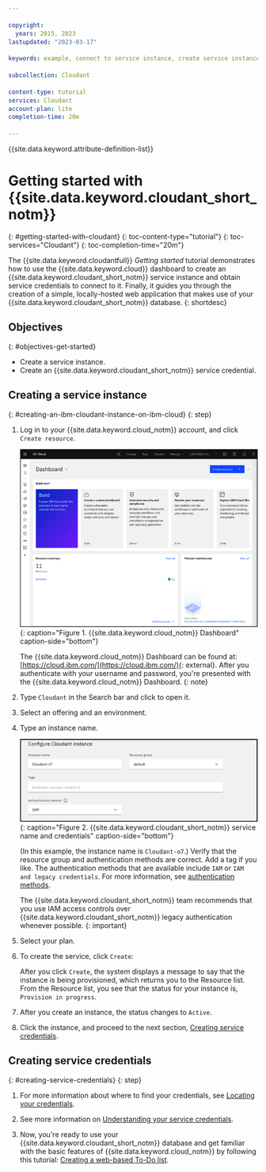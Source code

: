 ```yaml
---

copyright:
  years: 2015, 2023
lastupdated: "2023-03-17"

keywords: example, connect to service instance, create service instance, service credentials, instance, IBM Cloudant, cloudant

subcollection: Cloudant

content-type: tutorial
services: Cloudant
account-plan: lite 
completion-time: 20m

---
```


{{site.data.keyword.attribute-definition-list}}

# Getting started with {{site.data.keyword.cloudant_short_notm}}
{: #getting-started-with-cloudant}
{: toc-content-type="tutorial"}
{: toc-services="Cloudant"}
{: toc-completion-time="20m"}

The {{site.data.keyword.cloudantfull}} *Getting started* tutorial demonstrates how to use the {{site.data.keyword.cloud}} dashboard to create an {{site.data.keyword.cloudant_short_notm}} service instance and obtain service credentials to connect to it. Finally, it guides you through the creation of a simple, locally-hosted web application that makes use of your {{site.data.keyword.cloudant_short_notm}} database.
{: shortdesc} 

## Objectives
{: #objectives-get-started}

- Create a service instance. 
- Create an {{site.data.keyword.cloudant_short_notm}} service credential.

## Creating a service instance
{: #creating-an-ibm-cloudant-instance-on-ibm-cloud}
{: step}

1.  Log in to your {{site.data.keyword.cloud_notm}} account, and click `Create resource`.  

    ![{{site.data.keyword.cloud_notm}} Dashboard, which includes Build tile, Monitor your resources tile, Create and deploy an application tile, API Connect tile, Integrate Watson with anything tile, and Watson starter kits tile. ](/tutorials/images/img0001.png){: caption="Figure 1. {{site.data.keyword.cloud_notm}} Dashboard" caption-side="bottom"}

    The {{site.data.keyword.cloud_notm}} Dashboard can be found at:
    [https://cloud.ibm.com/](https://cloud.ibm.com/){: external}.
    After you authenticate with your username and password,
    you're presented with the {{site.data.keyword.cloud_notm}} Dashboard. 
    {: note}
    
2.  Type `Cloudant` in the Search bar and click to open it.

3.  Select an offering and an environment.  

4.  Type an instance name.


    ![Create the {{site.data.keyword.cloudant_short_notm}} service name and credentials.](tutorials/images/img0005b.png){: caption="Figure 2. {{site.data.keyword.cloudant_short_notm}} service name and credentials" caption-side="bottom"}

    (In this example, the instance name is `Cloudant-o7`.) Verify that the resource group and authentication methods are correct. Add a tag if you like. The authentication methods that are available include `IAM` or `IAM and legacy credentials`. For more information, see [authentication methods](/docs/Cloudant?topic=Cloudant-managing-access-for-cloudant).

    The {{site.data.keyword.cloudant_short_notm}} team recommends that you use IAM access controls over {{site.data.keyword.cloudant_short_notm}} legacy authentication whenever possible.
    {: important}
 
5.  Select your plan.

6.  To create the service, click `Create`:

    After you click `Create`, the system displays a message to say that the instance is being provisioned, which returns you to the Resource list. From the Resource list, you see that the status for your instance is, `Provision in progress`. 

7.  After you create an instance, the status changes to `Active`. 

8. Click the instance, and proceed to the next section, [Creating service credentials](#creating-service-credentials).   

## Creating service credentials
{: #creating-service-credentials}
{: step}

1.  For more information about where to find your credentials, see [Locating your credentials](/docs/Cloudant?topic=Cloudant-locating-your-service-credentials#locating-your-service-credentials).

2.  See more information on [Understanding your service credentials](/docs/Cloudant?topic=Cloudant-locating-your-service-credentials#the-service-credentials).

3. Now, you're ready to use your {{site.data.keyword.cloudant_short_notm}} database and get familiar with the basic features of {{site.data.keyword.cloud_notm}} by following this tutorial: [Creating a web-based To-Do list](https://cloud.ibm.com/docs/Cloudant?topic=Cloudant-web-based-todo-list).
